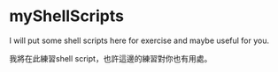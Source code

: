 myShellScripts
==============

I will put some shell scripts here for exercise and maybe useful for you.

我將在此練習shell script，也許這邊的練習對你也有用處。